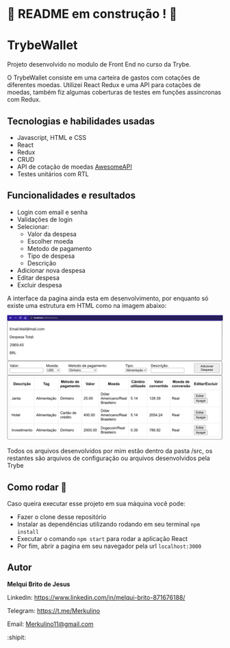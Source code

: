 
# 🚧 README em construção ! 🚧

# TrybeWallet

Projeto desenvolvido no modulo de Front End no curso da Trybe.

O TrybeWallet consiste em uma carteira de gastos com cotações de diferentes moedas. Utilizei React Redux e uma API para cotações de moedas, também fiz algumas coberturas de testes em funções assincronas com Redux.
## Tecnologias e habilidades usadas

 - Javascript, HTML e CSS
 - React
 - Redux 
 - CRUD
 - API de cotação de moedas [AwesomeAPI](https://docs.awesomeapi.com.br/)
 - Testes unitários com RTL
## Funcionalidades e resultados

- Login com email e senha
- Validações de login
- Selecionar: 
    - Valor da despesa
    - Escolher moeda
    - Metodo de pagamento
    - Tipo de despesa
    - Descrição 
- Adicionar nova despesa
- Editar despesa
- Excluir despesa

A interface da pagina ainda esta em desenvolvimento, por enquanto só existe uma estrutura em HTML como na imagem abaixo: 

![image preview](./src/imgs/firstpageexemple.png)

Todos os arquivos desenvolvidos por mim estão dentro da pasta /src, os restantes são arquivos de configuração ou arquivos desenvolvidos pela Trybe
## Como rodar 🚀

Caso queira executar esse projeto em sua máquina você pode:
 * Fazer o clone desse repositório 
 * Instalar as dependências utilizando rodando em seu terminal `npm install`
 * Executar o comando `npm start` para rodar a aplicação React
 * Por fim, abrir a pagina em seu navegador pela url `localhost:3000`
## Autor

**Melqui Brito de Jesus**

Linkedin: https://www.linkedin.com/in/melqui-brito-871676188/

Telegram: https://t.me/Merkulino

Email: Merkulino11@gmail.com

:shipit: 
